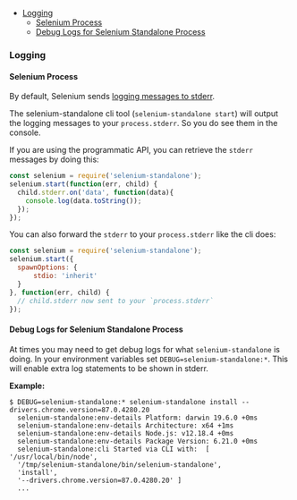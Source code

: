 <!-- START doctoc generated TOC please keep comment here to allow auto update -->
<!-- DON'T EDIT THIS SECTION, INSTEAD RE-RUN doctoc TO UPDATE -->

- [Logging](#logging)
  - [Selenium Process](#selenium-process)
  - [Debug Logs for Selenium Standalone Process](#debug-logs-for-selenium-standalone-process)

<!-- END doctoc generated TOC please keep comment here to allow auto update -->

### Logging

#### Selenium Process

By default, Selenium sends [logging messages to stderr](https://code.google.com/p/selenium/issues/detail?id=7957).

The selenium-standalone cli tool (`selenium-standalone start`) will output the logging messages to your `process.stderr`. So you do see them in the console.

If you are using the programmatic API, you can retrieve the `stderr` messages by doing this:

```js
const selenium = require('selenium-standalone');
selenium.start(function(err, child) {
  child.stderr.on('data', function(data){
    console.log(data.toString());
  });
});
```

You can also forward the `stderr` to your `process.stderr` like the cli does:

```js
const selenium = require('selenium-standalone');
selenium.start({
  spawnOptions: {
      stdio: 'inherit'
  }
}, function(err, child) {
  // child.stderr now sent to your `process.stderr`
});
```

#### Debug Logs for Selenium Standalone Process

At times you may need to get debug logs for what `selenium-standalone` is doing. In your environment variables set `DEBUG=selenium-standalone:*`. This will enable extra log statements to be shown in stderr.

**Example:**
```text
$ DEBUG=selenium-standalone:* selenium-standalone install --drivers.chrome.version=87.0.4280.20
  selenium-standalone:env-details Platform: darwin 19.6.0 +0ms
  selenium-standalone:env-details Architecture: x64 +1ms
  selenium-standalone:env-details Node.js: v12.18.4 +0ms
  selenium-standalone:env-details Package Version: 6.21.0 +0ms
  selenium-standalone:cli Started via CLI with:  [ '/usr/local/bin/node',
  '/tmp/selenium-standalone/bin/selenium-standalone',
  'install',
  '--drivers.chrome.version=87.0.4280.20' ]
  ...
```
